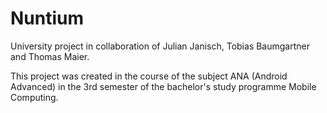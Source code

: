 # Nuntium

University project in collaboration of Julian Janisch, Tobias Baumgartner and Thomas Maier. 

This project was created in the course of the subject ANA (Android Advanced) in the 3rd semester of the bachelor's study programme Mobile Computing. 
